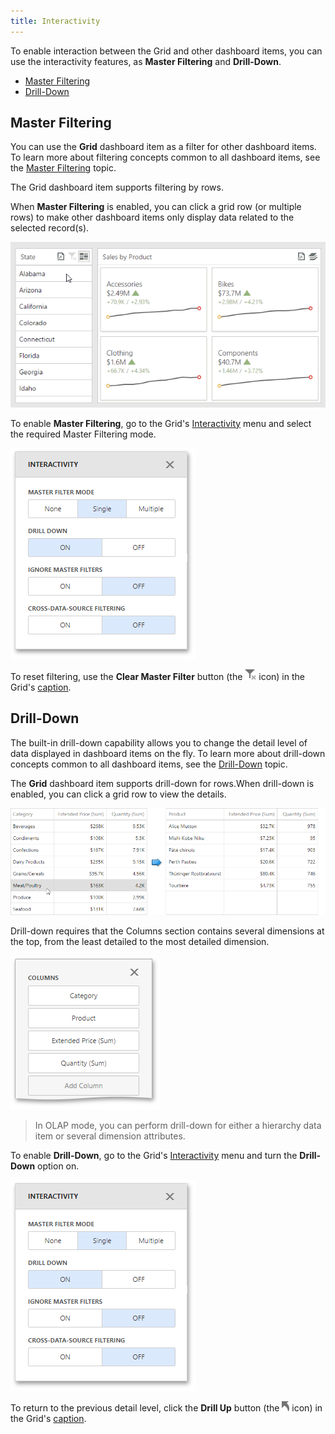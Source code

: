 ```yaml
---
title: Interactivity
---
```

To enable interaction between the Grid and other dashboard items, you can use the interactivity features, as **Master Filtering** and **Drill-Down**.
* [Master Filtering](#masterfiltering)
* [Drill-Down](#drilldown)

## <a name="masterfiltering"/>Master Filtering
You can use the **Grid** dashboard item as a filter for other dashboard items. To learn more about filtering concepts common to all dashboard items, see the [Master Filtering](../../../../../dashboard-for-web/articles/web-dashboard-designer-mode/interactivity/master-filtering.md) topic.

The Grid dashboard item supports filtering by rows.

When **Master Filtering** is enabled, you can click a grid row (or multiple rows) to make other dashboard items only display data related to the selected record(s).

![WebViewer_MasterFiltering](../../../../images/Img22459.gif)

To enable **Master Filtering**, go to the Grid's [Interactivity](../../../../../dashboard-for-web/articles/web-dashboard-designer-mode/ui-elements/dashboard-item-menu.md) menu and select the required Master Filtering mode.

![wdd-dashboard-items-interactivity-section](../../../../images/Img125270.png)

To reset filtering, use the **Clear Master Filter** button (the ![wdd-master-filtering-icon](../../../../images/Img125072.png) icon) in the Grid's [caption](../../../../../dashboard-for-web/articles/web-dashboard-designer-mode/dashboard-layout/dashboard-item-caption.md).

## <a name="drilldown"/>Drill-Down
The built-in drill-down capability allows you to change the detail level of data displayed in dashboard items on the fly. To learn more about drill-down concepts common to all dashboard items, see the [Drill-Down](../../../../../dashboard-for-web/articles/web-dashboard-designer-mode/interactivity/drill-down.md) topic.

The **Grid** dashboard item supports drill-down for rows.When drill-down is enabled, you can click a grid row to view the details.

![wdd-grid-interactivity-drill-down](../../../../images/Img125412.png)

Drill-down requires that the Columns section contains several dimensions at the top, from the least detailed to the most detailed dimension.

![wdd-grid-interactivity-several-dimensions](../../../../images/Img125410.png)

> In OLAP mode, you can perform drill-down for either a hierarchy data item or several dimension attributes.

To enable **Drill-Down**, go to the Grid's [Interactivity](../../../../../dashboard-for-web/articles/web-dashboard-designer-mode/ui-elements/dashboard-item-menu.md) menu and turn the **Drill-Down** option on.

![wdd-dashboard-items-interactivity-section](../../../../images/Img125270.png)

To return to the previous detail level, click the **Drill Up** button (the ![wdd-drill-up-icon](../../../../images/Img125074.png) icon) in the Grid's [caption](../../../../../dashboard-for-web/articles/web-dashboard-designer-mode/dashboard-layout/dashboard-item-caption.md).